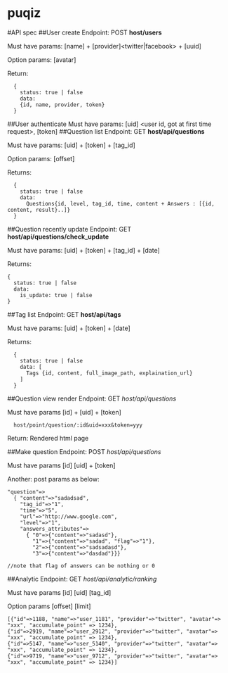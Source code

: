 puqiz
=====

#API spec
##User create
  Endpoint: POST **host/users**
  
  Must have params: [name] + [provider]<twitter|facebook> + [uuid]

  Option params: [avatar]
  
  Return:
  ```
    {
      status: true | false
      data:
      {id, name, provider, token}
    }
  ```

##User authenticate
  Must have params: [uid] <user id, got at first time request>, [token] <user token>
##Question list
  Endpoint: GET **host/api/questions**

  Must have params: [uid] + [token] + [tag_id]

  Option params: [offset]

  Returns:
  ```
    {
      status: true | false
      data:
        Questions{id, level, tag_id, time, content + Answers : [{id, content, result}..]}
    }
  ```
  
##Question recently update
  Endpoint: GET **host/api/questions/check_update**
  
  Must have params: [uid] + [token] + [tag_id] + [date]
  
  Returns:
  ```
  {
    status: true | false
    data: 
      is_update: true | false
  }
  
  ```

##Tag list
  Endpoint: GET **host/api/tags**

  Must have params: [uid] + [token] + [date]

  Returns:
  ```
    {
      status: true | false
      data: [
        Tags {id, content, full_image_path, explaination_url}
      ]
    }
  ```

##Question view render
  Endpoint: GET *host/api/questions*

  Must have params [id] <question id> + [uid] + [token]

  ```
    host/point/question/:id&uid=xxx&token=yyy
  ```

  Return: Rendered html page

##Make question
  Endpoint: POST *host/api/questions*

  Must have params [id] [uid] + [token]

  Another: post params as below:
  
  ```
  "question"=>
    { "content"=>"sadadsad", 
      "tag_id"=>"1", 
      "time"=>"5", 
      "url"=>"http://www.google.com", 
      "level"=>"1", 
      "answers_attributes"=>
        { "0"=>{"content"=>"sadasd"}, 
          "1"=>{"content"=>"sadad", "flag"=>"1"}, 
          "2"=>{"content"=>"sadsadasd"}, 
          "3"=>{"content"=>"dasdad"}}}

  //note that flag of answers can be nothing or 0
  ```
  
##Analytic
  Endpoint: GET *host/api/analytic/ranking*
  
  Must have params [id] [uid] [tag_id]
  
  Option params [offset] [limit]
  
  ```
  [{"id"=>1188, "name"=>"user_1181", "provider"=>"twitter", "avatar"=> "xxx", "accumulate_point" => 1234},
 {"id"=>2919, "name"=>"user_2912", "provider"=>"twitter", "avatar"=> "xxx", "accumulate_point" => 1234},
 {"id"=>5147, "name"=>"user_5140", "provider"=>"twitter", "avatar"=> "xxx", "accumulate_point" => 1234},
 {"id"=>9719, "name"=>"user_9712", "provider"=>"twitter", "avatar"=> "xxx", "accumulate_point" => 1234}]
  ```
